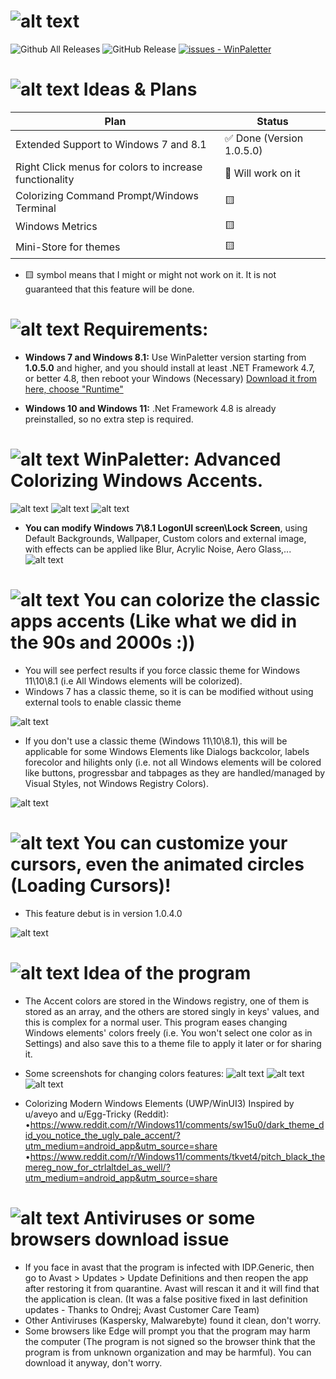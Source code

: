 # ![alt text](https://github.com/Abdelrhman-AK/WinPaletter/blob/master/Media/GithubBannerIntro.jpg?raw=true)

![Github All Releases](https://img.shields.io/github/downloads/Abdelrhman-AK/WinPaletter/total)  ![GitHub Release](https://img.shields.io/github/v/release/Abdelrhman-AK/WinPaletter) [![issues - WinPaletter](https://img.shields.io/github/issues/Abdelrhman-AK/WinPaletter)](https://github.com/Abdelrhman-AK/WinPaletter/issues)

# ![alt text](https://github.com/Abdelrhman-AK/WinPaletter/blob/master/Media/Mini-Icons/Idea.png?raw=true) Ideas & Plans
Plan | Status
-----|------
Extended Support to Windows 7 and 8.1 | :white_check_mark: Done (Version 1.0.5.0) |
Right Click menus for colors to increase functionality| :large_blue_circle:	Will work on it |
Colorizing Command Prompt/Windows Terminal | :yellow_square: |
Windows Metrics | :yellow_square:	|
Mini-Store for themes | :yellow_square: |

* :yellow_square: symbol means that I might or might not work on it. It is not guaranteed that this feature will be done. 

# ![alt text](https://github.com/Abdelrhman-AK/WinPaletter/blob/master/Media/Mini-Icons/Requirements.png?raw=true) Requirements:
- **Windows 7 and Windows 8.1:** Use WinPaletter version starting from **1.0.5.0** and higher, and you should install at least .NET Framework 4.7, or better 4.8, then reboot your Windows (Necessary) [Download it from here, choose "Runtime"](https://dotnet.microsoft.com/en-us/download/dotnet-framework/net48)

- **Windows 10 and Windows 11:** .Net Framework 4.8 is already preinstalled, so no extra step is required.

# ![alt text](https://github.com/Abdelrhman-AK/WinPaletter/blob/master/Media/Mini-Icons/WinPaletter.png?raw=true) WinPaletter: Advanced Colorizing Windows Accents.

![alt text](https://github.com/Abdelrhman-AK/WinPaletter/blob/master/Media/First.png?raw=true)
![alt text](https://github.com/Abdelrhman-AK/WinPaletter/blob/master/Media/Second.png?raw=true)
![alt text](https://github.com/Abdelrhman-AK/WinPaletter/blob/master/Media/1.png?raw=true)

- **You can modify Windows 7\8.1 LogonUI screen\Lock Screen**, using Default Backgrounds, Wallpaper, Custom colors and external image, with effects can be applied like Blur, Acrylic Noise, Aero Glass,...
![alt text](https://github.com/Abdelrhman-AK/WinPaletter/blob/master/Media/LogonUI7.png?raw=true)

# ![alt text](https://github.com/Abdelrhman-AK/WinPaletter/blob/master/Media/Mini-Icons/Classic.png?raw=true) You can colorize the classic apps accents (Like what we did in the 90s and 2000s :))
- You will see perfect results if you force classic theme for Windows 11\10\8.1 (i.e All Windows elements will be colorized).
- Windows 7 has a classic theme, so it is can be modified without using external tools to enable classic theme 

![alt text](https://github.com/Abdelrhman-AK/WinPaletter/blob/master/Media/3.png?raw=true)

- If you don't use a classic theme (Windows 11\10\8.1), this will be applicable for some Windows Elements like Dialogs backcolor, labels forecolor and hilights only (i.e. not all Windows elements will be colored like buttons, progressbar and tabpages as they are handled/managed by Visual Styles, not Windows Registry Colors).

![alt text](https://github.com/Abdelrhman-AK/WinPaletter/blob/master/Media/X.png?raw=true)

# ![alt text](https://github.com/Abdelrhman-AK/WinPaletter/blob/master/Media/Mini-Icons/Cursor.png?raw=true) You can customize your cursors, even the animated circles (Loading Cursors)!
- This feature debut is in version 1.0.4.0

![alt text](https://github.com/Abdelrhman-AK/WinPaletter/blob/master/Media/2.png?raw=true)

# ![alt text](https://github.com/Abdelrhman-AK/WinPaletter/blob/master/Media/Mini-Icons/Mechanism.png?raw=true) Idea of the program
- The Accent colors are stored in the Windows registry, one of them is stored as an array, and the others are stored singly in keys' values, and this is complex for a normal user. This program eases changing Windows elements' colors freely (i.e. You won't select one color as in Settings) and also save this to a theme file to apply it later or for sharing it.

- Some screenshots for changing colors features:
![alt text](https://github.com/Abdelrhman-AK/WinPaletter/blob/master/Media/A.png?raw=true)
![alt text](https://github.com/Abdelrhman-AK/WinPaletter/blob/master/Media/B.png?raw=true)
![alt text](https://github.com/Abdelrhman-AK/WinPaletter/blob/master/Media/C.png?raw=true)

- Colorizing Modern Windows Elements (UWP/WinUI3) Inspired by u/aveyo and u/Egg-Tricky (Reddit): 
•https://www.reddit.com/r/Windows11/comments/sw15u0/dark_theme_did_you_notice_the_ugly_pale_accent/?utm_medium=android_app&utm_source=share
•https://www.reddit.com/r/Windows11/comments/tkvet4/pitch_black_themereg_now_for_ctrlaltdel_as_well/?utm_medium=android_app&utm_source=share

# ![alt text](https://github.com/Abdelrhman-AK/WinPaletter/blob/master/Media/Mini-Icons/Antivirus.png?raw=true) Antiviruses or some browsers download issue
- If you face in avast that the program is infected with IDP.Generic, then go to Avast > Updates > Update Definitions and then reopen the app after restoring it from quarantine. Avast will rescan it and it will find that the application is clean. (It was a false positive fixed in last definition updates - Thanks to Ondrej; Avast Customer Care Team)
- Other Antiviruses (Kaspersky, Malwarebyte) found it clean, don't worry.
- Some browsers like Edge will prompt you that the program may harm the computer (The program is not signed so the browser think that the program is from unknown organization and may be harmful). You can download it anyway, don't worry.
